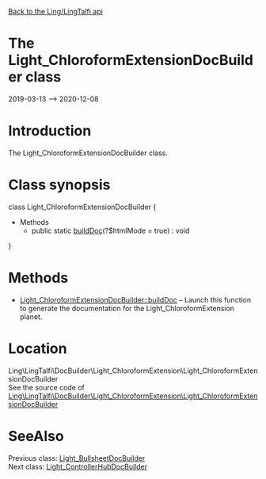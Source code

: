 [Back to the Ling/LingTalfi api](https://github.com/lingtalfi/LingTalfi/blob/master/doc/api/Ling/LingTalfi.md)



The Light_ChloroformExtensionDocBuilder class
================
2019-03-13 --> 2020-12-08






Introduction
============

The Light_ChloroformExtensionDocBuilder class.



Class synopsis
==============


class <span class="pl-k">Light_ChloroformExtensionDocBuilder</span>  {

- Methods
    - public static [buildDoc](https://github.com/lingtalfi/LingTalfi/blob/master/doc/api/Ling/LingTalfi/DocBuilder/Light_ChloroformExtension/Light_ChloroformExtensionDocBuilder/buildDoc.md)(?$htmlMode = true) : void

}






Methods
==============

- [Light_ChloroformExtensionDocBuilder::buildDoc](https://github.com/lingtalfi/LingTalfi/blob/master/doc/api/Ling/LingTalfi/DocBuilder/Light_ChloroformExtension/Light_ChloroformExtensionDocBuilder/buildDoc.md) &ndash; Launch this function to generate the documentation for the Light_ChloroformExtension planet.





Location
=============
Ling\LingTalfi\DocBuilder\Light_ChloroformExtension\Light_ChloroformExtensionDocBuilder<br>
See the source code of [Ling\LingTalfi\DocBuilder\Light_ChloroformExtension\Light_ChloroformExtensionDocBuilder](https://github.com/lingtalfi/LingTalfi/blob/master/DocBuilder/Light_ChloroformExtension/Light_ChloroformExtensionDocBuilder.php)



SeeAlso
==============
Previous class: [Light_BullsheetDocBuilder](https://github.com/lingtalfi/LingTalfi/blob/master/doc/api/Ling/LingTalfi/DocBuilder/Light_Bullsheet/Light_BullsheetDocBuilder.md)<br>Next class: [Light_ControllerHubDocBuilder](https://github.com/lingtalfi/LingTalfi/blob/master/doc/api/Ling/LingTalfi/DocBuilder/Light_ControllerHub/Light_ControllerHubDocBuilder.md)<br>
